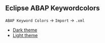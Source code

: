 ## Eclipse ABAP Keywordcolors

`ABAP Keyword Colors` &#8594; `Import` &#8594; `.xml`

- [Dark theme](eclipse/color_settings/colorSettings_dark.md)
- [Light theme](eclipse/color_settings/colorSettings_light.md)

